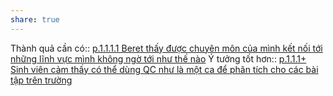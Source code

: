 ```yaml
---
share: true
---
```

Thành quả cần có:: [p.1.1.1.1 Beret thấy được chuyên môn của mình kết nối tới những lĩnh vực mình không ngờ tới như thế nào](./p.1.1.1.1%20Beret%20th%E1%BA%A5y%20%C4%91%C6%B0%E1%BB%A3c%20chuy%C3%AAn%20m%C3%B4n%20c%E1%BB%A7a%20m%C3%ACnh%20k%E1%BA%BFt%20n%E1%BB%91i%20t%E1%BB%9Bi%20nh%E1%BB%AFng%20l%C4%A9nh%20v%E1%BB%B1c%20m%C3%ACnh%20kh%C3%B4ng%20ng%E1%BB%9D%20t%E1%BB%9Bi%20nh%C6%B0%20th%E1%BA%BF%20n%C3%A0o.md) 
Ý tưởng tốt hơn:: [p.1.1.1+ Sinh viên cảm thấy có thể dùng QC như là một ca để phân tích cho các bài tập trên trường](./p.1.1.1+%20Sinh%20vi%C3%AAn%20c%E1%BA%A3m%20th%E1%BA%A5y%20c%C3%B3%20th%E1%BB%83%20d%C3%B9ng%20QC%20nh%C6%B0%20l%C3%A0%20m%E1%BB%99t%20ca%20%C4%91%E1%BB%83%20ph%C3%A2n%20t%C3%ADch%20cho%20c%C3%A1c%20b%C3%A0i%20t%E1%BA%ADp%20tr%C3%AAn%20tr%C6%B0%E1%BB%9Dng.md)
